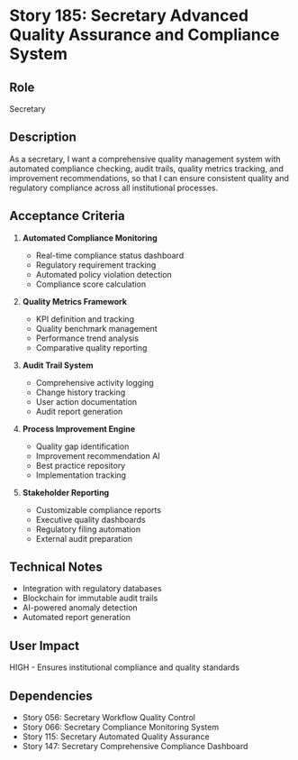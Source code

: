 # Story 185: Secretary Advanced Quality Assurance and Compliance System

## Role
Secretary

## Description
As a secretary, I want a comprehensive quality management system with automated compliance checking, audit trails, quality metrics tracking, and improvement recommendations, so that I can ensure consistent quality and regulatory compliance across all institutional processes.

## Acceptance Criteria
1. **Automated Compliance Monitoring**
   - Real-time compliance status dashboard
   - Regulatory requirement tracking
   - Automated policy violation detection
   - Compliance score calculation

2. **Quality Metrics Framework**
   - KPI definition and tracking
   - Quality benchmark management
   - Performance trend analysis
   - Comparative quality reporting

3. **Audit Trail System**
   - Comprehensive activity logging
   - Change history tracking
   - User action documentation
   - Audit report generation

4. **Process Improvement Engine**
   - Quality gap identification
   - Improvement recommendation AI
   - Best practice repository
   - Implementation tracking

5. **Stakeholder Reporting**
   - Customizable compliance reports
   - Executive quality dashboards
   - Regulatory filing automation
   - External audit preparation

## Technical Notes
- Integration with regulatory databases
- Blockchain for immutable audit trails
- AI-powered anomaly detection
- Automated report generation

## User Impact
HIGH - Ensures institutional compliance and quality standards

## Dependencies
- Story 056: Secretary Workflow Quality Control
- Story 066: Secretary Compliance Monitoring System
- Story 115: Secretary Automated Quality Assurance
- Story 147: Secretary Comprehensive Compliance Dashboard